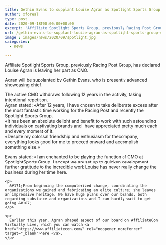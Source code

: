 ```yaml
---
title: Gethin Evans to supplant Louise Agran as Spotlight Sports Group CMO
author: xforeal 
type: post
date: 2020-09-18T00:00:00+00:00
excerpt: 'Affiliate Spotlight Sports Group, previously Racing Post Group, has declared Louise Agran is leaving her part as CMO '
url: /gethin-evans-to-supplant-louise-agran-as-spotlight-sports-group-cmo/
image : images/news/2020/09/spotlight.jpg
categories:
  - news

---
```

Affiliate Spotlight Sports Group, previously Racing Post Group, has declared Louise Agran is leaving her part as CMO. 

Agran will be supplanted by Gethin Evans, who is presently advanced showcasing chief. 

<div>
  <div>
    The active CMO withdraws following 12 years in the activity, taking intentional repetition.
  </div>
  
  <div />
  
  <div>
    Agran stated: &#171;After 12 years, I have chosen to take deliberate excess after the most fantastic time working for the Racing Post and recently the Spotlight Sports Group.
  </div>
  
  <div />
  
  <div>
    &#171;It has been an absolute delight and benefit to work with such astounding individuals on captivating brands and I have appreciated pretty much each and every moment of it.
  </div>
  
  <div />
  
  <div>
    &#171;Despite my colossal friendship and enthusiasm for thecompany, everything looks good for me to proceed onward and accomplish something else.&#187;
  </div>
  
  <div>
    <p>
      Evans stated: &#171;I am enchanted to be playing the function of CMO at SpotlightSports Group. I accept we are set up to quicken development further gratitude to the incredible work Louise has never really change the business during her time here.
    </p>
    
    <p>
      &#171;From beginning the computerized change, coordinating the organizations we gained and fabricating an elite culture; she leaves an impressive heritage. We have huge plans over our brands, both regarding substance and organizations and I can hardly wait to get going.&#187;
    </p>
    
    <p>
      Earlier this year, Agran shaped aspect of our board on AffiliateCon Virtually Live, which you can watch <a href="https://www.affiliatecon.com/" rel="noopener noreferrer" target="_blank">here </a>.
    </p>
  </div>
  
  <div />
</div>